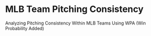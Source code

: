 # MLB Team Pitching Consistency
Analyzing Pitching Consistency Within MLB Teams Using WPA (Win Probability Added)
